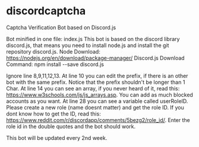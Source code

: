 # discordcaptcha
Captcha Verification Bot based on Discord.js


Bot minified in one file: index.js
This bot is based on the discord library discord.js, that means you need to install node.js and install the git repository discord.js.
Node Download: https://nodejs.org/en/download/package-manager/
Discord.js Download Command: npm install --save discord.js


Ignore line 8,9,11,12,13.
At line 10 you can edit the prefix, if there is an other bot with the same prefix. Notice that the prefix shouldn't be longer than 1 Char.
At line 14 you can see an array, if you never heard of it, read this: https://www.w3schools.com/js/js_arrays.asp.
You can add as much blocked accounts as you want.
At line 28 you can see a variable called userRoleID. Please create a new role (name doesnt matter) and get the role ID.
If you dont know how to get the ID, read this: https://www.reddit.com/r/discordapp/comments/5bezg2/role_id/.
Enter the role id in the double quotes and the bot should work.

This bot will be updated every 2nd week.
